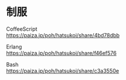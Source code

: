 制服
====

CoffeeScript  
https://paiza.jp/poh/hatsukoi/share/4bd78dbb  
  
  
Erlang  
https://paiza.jp/poh/hatsukoi/share/f46ef576  
  
  
Bash  
https://paiza.jp/poh/hatsukoi/share/c3a3550e  

